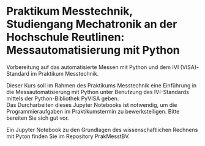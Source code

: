 # Praktikum Messtechnik, Studiengang Mechatronik an der Hochschule Reutlinen: Messautomatisierung mit Python
Vorbereitung auf das automatisierte Messen mit Python und dem IVI (VISA)-Standard im Praktikum Messtechnik.

Dieser Kurs soll im Rahmen des Praktikums Messtechnik eine Einführung in die Messautomatisierung mit Python unter Benutzung des IVI-Standards mittels der Python-Bibliothek PyVISA geben.  
Das Durcharbeiten dieses Jupyter Notebooks ist notwendig, um die Programmieraufgaben im Praktikumstermin zu bewerkstelligen. Bitte bereiten Sie sich gut vor.

Ein Jupyter Notebook zu den Grundlagen des wissenschaftlichen Rechnens mit Pyton finden Sie im Repository PrakMesstBV.
